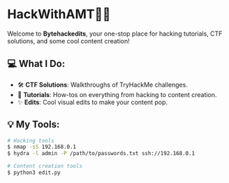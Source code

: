 # HackWithAMT👨‍💻

Welcome to **Bytehackedits**, your one-stop place for hacking tutorials, CTF solutions, and some cool content creation!

## 💻 What I Do:
- 🛠️ **CTF Solutions**: Walkthroughs of TryHackMe challenges.
- 🎥 **Tutorials**: How-tos on everything from hacking to content creation.
- ✨ **Edits**: Cool visual edits to make your content pop.



## 💡 My Tools:
```bash
# Hacking tools
$ nmap -sS 192.168.0.1
$ hydra -l admin -P /path/to/passwords.txt ssh://192.168.0.1

# Content creation tools
$ python3 edit.py
